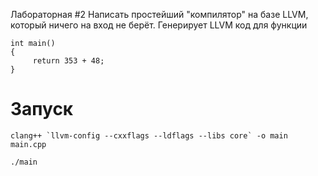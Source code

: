 Лабораторная #2 
Написать простейший "компилятор" на базе LLVM, который ничего на вход не берёт. Генерирует LLVM код для функции

```
int main()  
{  
     return 353 + 48;  
}
```

# Запуск
```
clang++ `llvm-config --cxxflags --ldflags --libs core` -o main main.cpp
```

```
./main
```